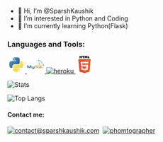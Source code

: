 - 👋 Hi, I’m @SparshKaushik
- 👀 I’m interested in Python and Coding
- 🌱 I’m currently learning Python(Flask)


<h3 align="left">Languages and Tools:</h3>
<p align="left">
  <a href="https://www.python.org" target="_blank" rel="noreferrer"> <img src="https://raw.githubusercontent.com/devicons/devicon/master/icons/python/python-original.svg" alt="python" width="40" height="40"/> </a>
  <a href="https://www.mysql.com/" target="_blank" rel="noreferrer"> <img src="https://raw.githubusercontent.com/devicons/devicon/master/icons/mysql/mysql-original-wordmark.svg" alt="mysql" width="40" height="40"/> </a> 
  <a href="https://heroku.com" target="_blank" rel="noreferrer"> <img src="https://www.vectorlogo.zone/logos/heroku/heroku-icon.svg" alt="heroku" width="40" height="40"/> </a> 
  <a href="https://www.w3.org/html/" target="_blank" rel="noreferrer"> <img src="https://raw.githubusercontent.com/devicons/devicon/master/icons/html5/html5-original-wordmark.svg" alt="html5" width="40" height="40"/> </a> 
</p>

![Stats](https://github-readme-stats.vercel.app/api?username=sparshkaushik&show_icons=true&locale=en)

![Top Langs](https://github-readme-stats.vercel.app/api/top-langs/?username=SparshKaushik)

<h4>Contact me:</h4>
<a href="mailto:contact@sparshkaushik.com" target="blank"><img src="https://user-images.githubusercontent.com/94038536/147403313-f2ae846f-2a0c-4926-832c-b5e2a12adf67.png" alt="contact@sparshkaushik.com" height="32" width="32" /></a>&nbsp;
<a href="https://instagram.com/phomtographer" target="blank"><img src="https://user-images.githubusercontent.com/94038536/147403334-35385a01-e6e0-4b31-a191-2ee54e9594c6.png" alt="phomtographer" height="32" width="32" /></a>


<!---
SparshKaushik/SparshKaushik is a ✨ special ✨ repository because its `README.md` (this file) appears on your GitHub profile.
You can click the Preview link to take a look at your changes.
--->
